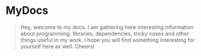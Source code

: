 # MyDocs

> Hey, welcome to my docs. I am gathering here interesting information about programming. libraries, dependencies, tricky cases and other things useful in my work. I hope you will find something interesting for yourself here as well. Cheers!
